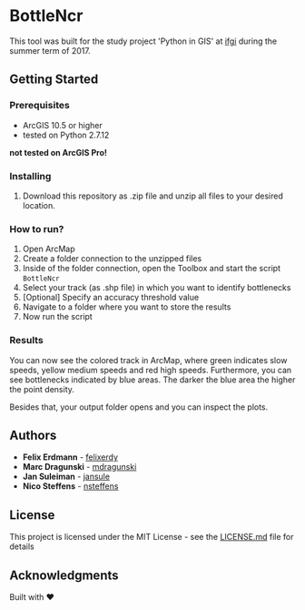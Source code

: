 # BottleNcr

This tool was built for the study project 'Python in GIS' at [ifgi](https://www.ifgi.de) during the summer term of 2017.

## Getting Started
### Prerequisites

* ArcGIS 10.5 or higher
* tested on Python 2.7.12

**not tested on ArcGIS Pro!**

### Installing
1.  Download this repository as .zip file and unzip all files to your desired location. 

### How to run?
1.  Open ArcMap
2.  Create a folder connection to the unzipped files
3.  Inside of the folder connection, open the Toolbox and start the script `BottleNcr`
4.  Select your track (as .shp file) in which you want to identify bottlenecks
5.  [Optional] Specify an accuracy threshold value
6.  Navigate to a folder where you want to store the results
7.  Now run the script

### Results
You can now see the colored track in ArcMap, where green indicates slow speeds, yellow medium speeds and red high speeds. Furthermore, you can see bottlenecks indicated by blue areas. The darker the blue area the higher the point density.

Besides that, your output folder opens and you can inspect the plots.


## Authors

* **Felix Erdmann** - [felixerdy](https://github.com/felixerdy)
* **Marc Dragunski** - [mdragunski](https://github.com/mdragunski)
* **Jan Suleiman** - [jansule](https://github.com/jansule)
* **Nico Steffens** - [nsteffens](https://github.com/nsteffens)

## License

This project is licensed under the MIT License - see the [LICENSE.md](LICENSE.md) file for details

## Acknowledgments

Built with  ❤️
